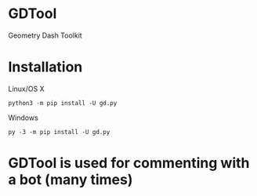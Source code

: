 # GDTool
Geometry Dash Toolkit


# Installation
Linux/OS X
```
python3 -m pip install -U gd.py
```
Windows
```
py -3 -m pip install -U gd.py
```
# GDTool is used for commenting with a bot (many times)
